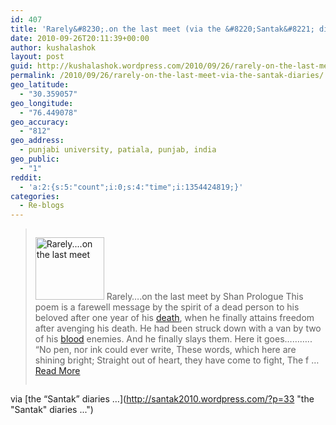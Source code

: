```yaml
---
id: 407
title: 'Rarely&#8230;.on the last meet (via the &#8220;Santak&#8221; diaries &#8230;)'
date: 2010-09-26T20:11:39+00:00
author: kushalashok
layout: post
guid: http://kushalashok.wordpress.com/2010/09/26/rarely-on-the-last-meet-via-the-santak-diaries/
permalink: /2010/09/26/rarely-on-the-last-meet-via-the-santak-diaries/
geo_latitude:
  - "30.359057"
geo_longitude:
  - "76.449078"
geo_accuracy:
  - "812"
geo_address:
  - punjabi university, patiala, punjab, india
geo_public:
  - "1"
reddit:
  - 'a:2:{s:5:"count";i:0;s:4:"time";i:1354424819;}'
categories:
  - Re-blogs
---
```

<blockquote style="overflow:hidden;" cite="http://santak2010.wordpress.com/?p=33">
  <p>
    <a title="the &quot;Santak&quot; diaries ..." href="http://santak2010.wordpress.com/?p=33"><img class="align-left thumbnail alignleft left" style="max-width:100%;" src="http://santak2010.files.wordpress.com/2010/06/neji_and_hinata_by_hyatt_ayanami.jpg?w=300?w=110&h=100" alt="Rarely....on the last meet" width="110" height="100" /></a> Rarely&#8230;.on the last meet by Shan Prologue This poem is a farewell message by the spirit of a dead person to his beloved after one year of his <a class="zem_slink" title="Death" rel="wikipedia" href="http://en.wikipedia.org/wiki/Death">death</a>, when he finally attains freedom after avenging his death. He had been struck down with a van by two of his <a class="zem_slink" title="Blood" rel="wikipedia" href="http://en.wikipedia.org/wiki/Blood">blood</a> enemies. And he finally slays them. Here it goes……….. “No pen, nor ink could ever write, These words, which here are shining bright; Straight out of heart, they have come to fight, The f … <a title="the &quot;Santak&quot; diaries ..." href="http://santak2010.wordpress.com/?p=33">Read More</a>
  </p>
</blockquote>

via [the &#8220;Santak&#8221; diaries &#8230;](http://santak2010.wordpress.com/?p=33 "the "Santak" diaries ...")